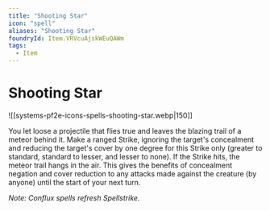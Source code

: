 ```yaml
---
title: "Shooting Star"
icon: "spell"
aliases: "Shooting Star"
foundryId: Item.VRVcuAjskWEuQAWm
tags:
  - Item
---
```


# Shooting Star
![[systems-pf2e-icons-spells-shooting-star.webp|150]]

You let loose a projectile that flies true and leaves the blazing trail of a meteor behind it. Make a ranged Strike, ignoring the target's concealment and reducing the target's cover by one degree for this Strike only (greater to standard, standard to lesser, and lesser to none). If the Strike hits, the meteor trail hangs in the air. This gives the benefits of concealment negation and cover reduction to any attacks made against the creature (by anyone) until the start of your next turn.

_Note: Conflux spells refresh Spellstrike._
